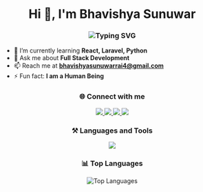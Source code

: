 <h1 align="center">Hi 👋, I'm Bhavishya Sunuwar</h1>

<h3 align="center">
  <img src="https://readme-typing-svg.herokuapp.com?font=Fira+Code&size=22&pause=1000&color=1E90FF&center=true&vCenter=true&width=500&lines=Full+Stack+Developer;AI+%7C+ML+Enthusiast;Open+Source+Contributor;Gamer+%F0%9F%8E%AE+%7C+Coder+%F0%9F%92%BB" alt="Typing SVG" />
</h3>

- 🌱 I’m currently learning **React, Laravel, Python**  
- 💬 Ask me about **Full Stack Development**  
- 📫 Reach me at **bhavishyasunuwarrai4@gmail.com**  
- ⚡ Fun fact: **I am a Human Being**  

<h3 align="center">🌐 Connect with me</h3>
<p align="center">
  <a href="https://linkedin.com/in/bhavishya04" target="blank">
    <img src="https://img.shields.io/badge/LinkedIn-0077B5?style=for-the-badge&logo=linkedin&logoColor=white"/>
  </a>
  <a href="https://kaggle.com/bhavishyaa04" target="blank">
    <img src="https://img.shields.io/badge/Kaggle-20BEFF?style=for-the-badge&logo=kaggle&logoColor=white"/>
  </a>
  <a href="https://fb.com/barun.sunuwar.33" target="blank">
    <img src="https://img.shields.io/badge/Facebook-1877f2?style=for-the-badge&logo=facebook&logoColor=white"/>
  </a>
  <a href="https://instagram.com/bhavishya_sunuwar" target="blank">
    <img src="https://img.shields.io/badge/Instagram-E4405F?style=for-the-badge&logo=instagram&logoColor=white"/>
  </a>
</p>

<h3 align="center">⚒️ Languages and Tools</h3>
<p align="center">
  <img src="https://skillicons.dev/icons?i=react,laravel,python,flask,django,php,html,css,js,nodejs,mysql,mongodb,postgres,java,aws,docker,linux,opencv,pytorch,tensorflow,tailwind,figma,git" />
</p>

<h3 align="center">📊 Top Languages</h3>
<p align="center">
  <img src="https://github-readme-stats.vercel.app/api/top-langs?username=bhavishyaa4&show_icons=true&locale=en&layout=compact&theme=tokyonight" alt="Top Languages" />
</p>

